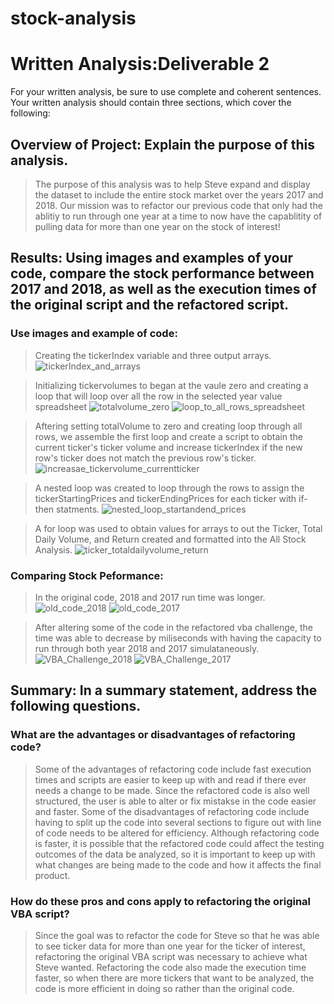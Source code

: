 # stock-analysis
# Written Analysis:Deliverable 2

For your written analysis, be sure to use complete and coherent sentences. Your written analysis should contain three sections, which cover the following:

## Overview of Project: Explain the purpose of this analysis.
 > The purpose of this analysis was to help Steve expand and display the dataset to include the entire stock market over the years 2017 and 2018. Our mission was to refactor our previous code that only had the ablitiy to run through one year at a time to now have the capablitity of pulling data for more than one year on the stock of interest! 

## Results: Using images and examples of your code, compare the stock performance between 2017 and 2018, as well as the execution times of the original script and the refactored script.

### Use images and example of code:

> Creating the tickerIndex variable and three output arrays. 
    ![tickerIndex_and_arrays](https://user-images.githubusercontent.com/90146132/139595757-a20b2202-3d60-4c32-88c4-7c1a630c629c.PNG)

> Initializing tickervolumes to began at the vaule zero and creating a loop that will loop over all the row in the selected year value spreadsheet
    ![totalvolume_zero](https://user-images.githubusercontent.com/90146132/139595669-b81c9b30-7d0e-44e4-805e-804a6f09a1c5.PNG)
    ![loop_to_all_rows_spreadsheet](https://user-images.githubusercontent.com/90146132/139595682-863a4c54-369b-43f0-a332-70ca92ea3904.PNG)


> Aftering setting totalVolume to zero and creating loop through all rows, we assemble the first loop and create a script to obtain the current ticker's ticker volume and increase tickerIndex if the new row's ticker does not match the previous row's ticker.
    ![increasae_tickervolume_currentticker](https://user-images.githubusercontent.com/90146132/139595724-f80315c2-308a-4112-bc04-7fffd9c1496b.PNG)

> A nested loop was created to loop through the rows to assign the tickerStartingPrices and tickerEndingPrices for each ticker with if-then statments.
    ![nested_loop_startandend_prices](https://user-images.githubusercontent.com/90146132/139595731-48050767-e956-4300-8b4f-70982267f915.PNG)

> A for loop was used to obtain values for arrays to out the Ticker, Total Daily Volume, and Return created and formatted into the All Stock Analysis.
     ![ticker_totaldailyvolume_return](https://user-images.githubusercontent.com/90146132/139595736-0947d9da-68b7-4b5e-83c8-e9b9ead773e7.PNG)

### Comparing Stock Peformance:

> In the original code, 2018 and 2017 run time was longer. 
![old_code_2018](https://user-images.githubusercontent.com/90146132/139595798-aa45241b-e88f-467d-a107-c557806223dd.PNG)
![old_code_2017](https://user-images.githubusercontent.com/90146132/139595803-23a607b9-a834-4f34-8c3b-b994c3bdb288.PNG)

> After altering some of the code in the refactored vba challenge, the time was able to decrease by miliseconds with having the capacity to run through both year 2018 and 2017 simulataneously.
![VBA_Challenge_2018](https://user-images.githubusercontent.com/90146132/139595811-a9e000a7-4de3-4d9c-9352-685083e8f947.PNG)
![VBA_Challenge_2017](https://user-images.githubusercontent.com/90146132/139595822-dd17ee50-8833-4e30-996a-2b90fcd78ef5.PNG)

## Summary: In a summary statement, address the following questions.

### What are the advantages or disadvantages of refactoring code?
> Some of the advantages of refactoring code include fast execution times and scripts are easier to keep up with and read if there ever needs a change to be made. Since the refactored code is also well structured, the user is able to alter or fix mistakse in the code easier and faster.
> Some of the disadvantages of refactoring code include having to split up the code into several sections to figure out with line of code needs to be altered for efficiency. Although refactoring code is faster, it is possible that the refactored code could affect the testing outcomes of the data be analyzed, so it is important to keep up with what changes are being made to the code and how it affects the final product. 

### How do these pros and cons apply to refactoring the original VBA script?
> Since the goal was to refactor the code for Steve so that he was able to see ticker data for more than one year for the ticker of interest, refactoring the original VBA script was necessary to achieve what Steve wanted. Refactoring the code also made the execution time faster, so when there are more tickers that want to be analyzed, the code is more efficient in doing so rather than the original code. 
